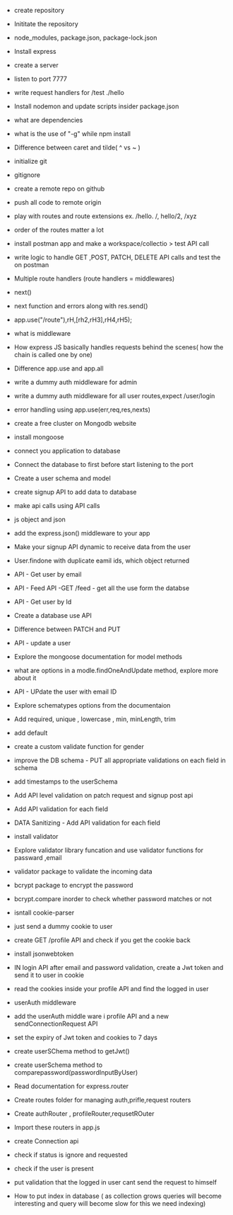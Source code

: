 - create repository
- Inititate the repository
- node_modules, package.json, package-lock.json
- Install express
- create a server
- listen to port 7777
- write request handlers for /test ./hello
- Install nodemon and update scripts insider package.json
- what are dependencies
- what is the use of "-g" while npm install
- Difference between caret and tilde( ^ vs ~ )

- initialize git
- gitignore
- create a remote repo on github
- push all code to remote origin
- play with routes and route extensions ex. /hello. /, hello/2, /xyz
- order of the routes matter a lot
- install postman app and make a workspace/collectio > test API call
- write logic to handle GET ,POST, PATCH, DELETE API calls and test the on postman

- Multiple route handlers (route handlers = middlewares)
- next()
- next function and errors along with res.send()
- app.use("/route"),rH,[rh2,rH3],rH4,rH5);
- what is middleware
- How express JS basically handles requests behind the scenes( how the chain is called one by one)
- Difference app.use and app.all
- write a dummy auth middleware for admin
- write a dummy auth middleware for all user routes,expect /user/login
- error handling using app.use(err,req,res,nexts)

- create a free cluster on Mongodb website
- install mongoose
- connect you application to database
- Connect the database to first before start listening to the port
- Create a user schema and model
- create signup API to add data to database
- make api calls using API calls

- js object and json
- add the express.json() middleware to your app
- Make your signup API dynamic to receive data from the user
- User.findone with duplicate eamil ids, which object returned
- API - Get user by email
- API - Feed API -GET /feed - get all the use form the databse
- API - Get user by Id
- Create a database use API
- Difference between PATCH and PUT
- API - update a user
- Explore the mongoose documentation for model methods
- what are options in a modle.findOneAndUpdate method, explore more about it
- API - UPdate the user with email ID

- Explore schematypes options from the documentaion
- Add required, unique , lowercase , min, minLength, trim
- add default
- create a custom validate function for gender
- improve the DB schema - PUT all appropriate validations on each field in schema
- add timestamps to the userSchema
- Add API level validation on patch request and signup post api
- Add API validation for each field
- DATA Sanitizing - Add API validation for each field
- install validator
- Explore validator library funcation and use validator functions for passward ,email

- validator package to validate the incoming data
- bcrypt package to encrypt the password
- bcrypt.compare inorder to check whether password matches or not

- isntall cookie-parser
- just send a dummy cookie to user
- create GET /profile API and check if you get the cookie back
- install jsonwebtoken
- IN login API after email and password validation, create a Jwt token and send it to user in cookie
- read the cookies inside your profile API and find the logged in user
- userAuth middleware
- add the userAuth middle ware i profile API and a new sendConnectionRequest API
- set the expiry of Jwt token and cookies to 7 days
- create userSChema method to getJwt()
- create userSchema method to comparepassword(passwordInputByUser)

- Read documentation for express.router
- Create routes folder for managing auth,prifle,request routers
- Create authRouter , profileRouter,requsetROuter
- Import these routers in app.js

- create Connection api
- check if status is ignore and requested
- check if the user is present
- put validation that the logged in user cant send the request to himself
- How to put index in database ( as collection grows queries will become interesting and query will become slow for this we need indexing)
